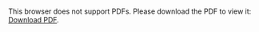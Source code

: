 <object data="christ-in-song/CIS1908pdfs/451.pdf" type="application/pdf" width="100%" height="1024px">
    <embed src="christ-in-song/CIS1908pdfs/451.pdf">
        <p>This browser does not support PDFs. Please download the PDF to view it: <a href="christ-in-song/CIS1908pdfs/451.pdf">Download PDF</a>.</p>
    </embed>
</object>
